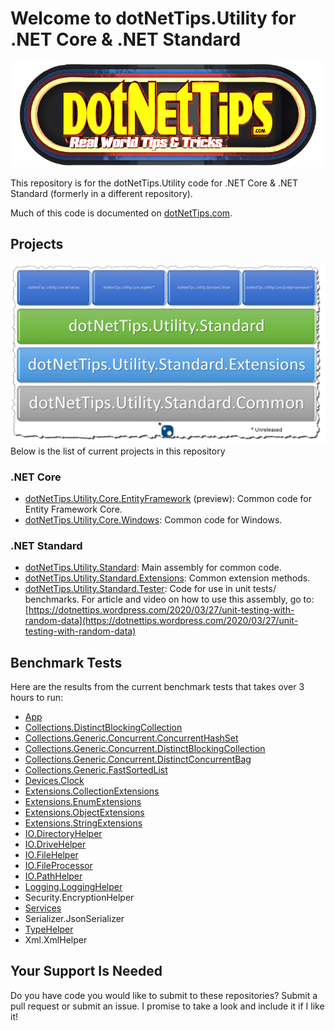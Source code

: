 # Welcome to dotNetTips.Utility for .NET Core & .NET Standard

![dotNetTips.com](docs/Graphics/2020%20-%20dotNetTips%20-%20KLOS@0.25x.png)

This repository is for the dotNetTips.Utility code for .NET Core & .NET Standard (formerly in a different repository).

Much of this code is documented on <a href="https://dotnettips.wordpress.com/tag/dotnettips-utility/" target="_blank">dotNetTips.com</a>.

## Projects
![Assembly Layout](docs/Graphics/Assembly%20Layout.jpg)
Below is the list of current projects in this repository
### .NET Core
*  	[dotNetTips.Utility.Core.EntityFramework][1] (preview): Common code for Entity Framework Core.
*   [dotNetTips.Utility.Core.Windows][2]: Common code for Windows.
### .NET Standard
*   [dotNetTips.Utility.Standard][3]: Main assembly for common code.
*   [dotNetTips.Utility.Standard.Extensions][4]: Common extension methods.
*   [dotNetTips.Utility.Standard.Tester][5]: Code for use in unit tests/ benchmarks. For article and video on how to use this assembly, go to: [https://dotnettips.wordpress.com/2020/03/27/unit-testing-with-random-data](https://dotnettips.wordpress.com/2020/03/27/unit-testing-with-random-data)

## Benchmark Tests
Here are the results from the current benchmark tests that takes over 3 hours to run:

* [App][6]
* [Collections.DistinctBlockingCollection<T>][7]
* [Collections.Generic.Concurrent.ConcurrentHashSet<T>][8]
* [Collections.Generic.Concurrent.DistinctBlockingCollection][9]
* [Collections.Generic.Concurrent.DistinctConcurrentBag<T>][10]
* [Collections.Generic.FastSortedList<T>][11]
* [Devices.Clock][12]
* [Extensions.CollectionExtensions][13]
* [Extensions.EnumExtensions][14]
* [Extensions.ObjectExtensions][15]
* [Extensions.StringExtensions][16]
* [IO.DirectoryHelper][17]
* [IO.DriveHelper][18]
* [IO.FileHelper][19]
* [IO.FileProcessor][20]
* [IO.PathHelper][21]
* [Logging.LoggingHelper][22]
* Security.EncryptionHelper
* [Services][23]
* Serializer.JsonSerializer
* [TypeHelper][24]
* Xml.XmlHelper

## Your Support Is Needed
Do you have code you would like to submit to these repositories? Submit a pull request or submit an issue. I promise to take a look and include it if I like it!

  [1]: https://github.com/RealDotNetDave/dotNetTips.Utility.Core/tree/master/src/Core/dotNetTips.Utility.Core.EntityFramework
  [2]: https://github.com/RealDotNetDave/dotNetTips.Utility.Core/tree/master/src/Core/dotNetTips.Utility.Core.Windows
  [3]: https://github.com/RealDotNetDave/dotNetTips.Utility.Core/tree/master/src/Standard/dotNetTips.Utility.Standard
  [4]: https://github.com/RealDotNetDave/dotNetTips.Utility.Core/tree/master/src/Standard/dotNetTips.Utility.Standard.Extensions
  [5]: https://github.com/RealDotNetDave/dotNetTips.Utility.Core/tree/master/src/Standard/dotNetTips.Utility.Standard.Tester
  [6]: docs%2FBenchmark%20Results%2FdotNetTips.Utility.Benchmarks.AppPerfTestRunner-report-github.md
  [7]: docs%2FBenchmark%20Results%2FdotNetTips.Utility.Benchmarks.Collections.Concurrent.DistinctBlockingCollectionPerfTestRunner-report-github.md
  [8]: docs%2FBenchmark%20Results%2FdotNetTips.Utility.Benchmarks.Collections.Concurrent.ConcurrentHashSetPerfTestRunner-report-github.md
  [9]: docs%2FBenchmark%2520Results%2FdotNetTips.Utility.Benchmarks.Collections.Concurrent.DistinctBlockingCollectionPerfTestRunner-report-github.md
  [10]: docs%2FBenchmark%20Results%2FdotNetTips.Utility.Benchmarks.Collections.Concurrent.ConcurrentDistinctConcurrentBagPerfTestRunner-report-github.md
  [11]: docs%2FBenchmark%20Results%2FdotNetTips.Utility.Benchmarks.Collections.Concurrent.FastSortedListPerfTestRunner-report-github.md
  [12]: docs%2FBenchmark%20Results%2FdotNetTips.Utility.Benchmarks.Devices.ClockPerfTestRunner-report-github.md
  [13]: docs%2FBenchmark%20Results%2FdotNetTips.Utility.Benchmarks.Extensions.CollectionExtensionsPerfTestRunner-report-github.md
  [14]: docs%2FBenchmark%20Results%2FdotNetTips.Utility.Benchmarks.Extensions.EnumExtensionsPerfTestRunner-report-github.md
  [15]: docs%2FBenchmark%20Results%2FdotNetTips.Utility.Benchmarks.Extensions.ObjectExtensionsPerfTestRunner-report-github.md
  [16]: docs%2FBenchmark%20Results%2FdotNetTips.Utility.Benchmarks.Extensions.StringExtensionsPerfTestRunner-report-github.md
  [17]: docs%2FBenchmark%20Results%2FdotNetTips.Utility.Benchmarks.IO.DirectoryHelperPerfTestRunner-report-github.md
  [18]: docs%2FBenchmark%20Results%2FdotNetTips.Utility.Benchmarks.IO.DriveHelperPerfTestRunner-report-github.md
  [19]: docs%2FBenchmark%20Results%2FdotNetTips.Utility.Benchmarks.IO.FileHelperPerfTestRunner-report-github.md
  [20]: docs%2FBenchmark%20Results%2FdotNetTips.Utility.Benchmarks.IO.FileProcessorPerfTestRunner-report-github.md
  [21]: docs%2FBenchmark%20Results%2FdotNetTips.Utility.Benchmarks.IO.PathHelperPerfTestRunner-report-github.md
  [22]: docs%2FBenchmark%20Results%2FdotNetTips.Utility.Benchmarks.Logging.LoggingHelperPerfTestRunner-report-github.md
  [23]: docs%2FBenchmark%20Results%2FdotNetTips.Utility.Benchmarks.ServicesPerfTestRunner-report-github.md
  [24]: docs%2FBenchmark%20Results%2FdotNetTips.Utility.Benchmarks.TypeHelperPerfTestRunner-report-github.md
